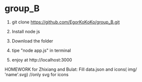 # group_B
1. git clone https://github.com/EgorKoKoKo/group_B.git

2. Install node js

3. Download the folder

4. tipe "node app.js" in terminal

5. enjoy at http://localhost:3000

HOMEWORK for Zhixiang and Bulat: Fill data.json and icons( img/ 'name'.svg) //only svg for icons
